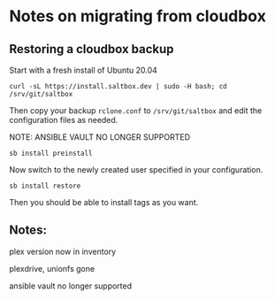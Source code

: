 # Notes on migrating from cloudbox

## Restoring a cloudbox backup

Start with a fresh install of Ubuntu 20.04

```
curl -sL https://install.saltbox.dev | sudo -H bash; cd /srv/git/saltbox
```

Then copy your backup `rclone.conf` to `/srv/git/saltbox` and edit the configuration files as needed.

NOTE: ANSIBLE VAULT NO LONGER SUPPORTED

```
sb install preinstall
```

Now switch to the newly created user specified in your configuration.

```
sb install restore
```

Then you should be able to install tags as you want.

## Notes:

plex version now in inventory

plexdrive, unionfs gone

ansible vault no longer supported


